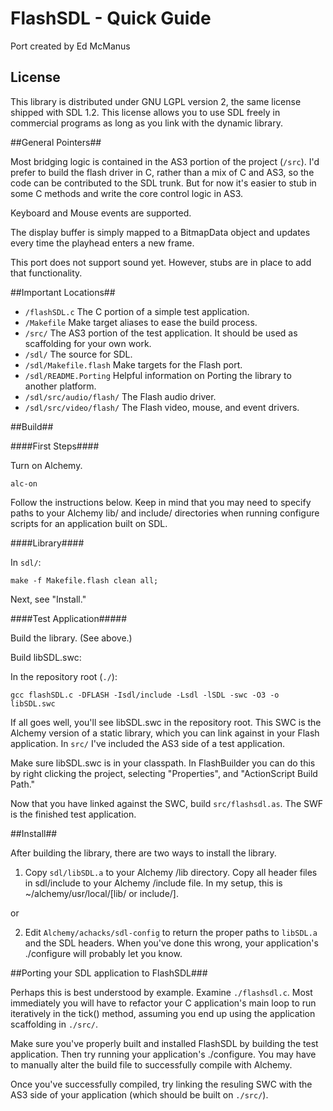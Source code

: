 FlashSDL - Quick Guide
=======================
Port created by Ed McManus


## License ##

This library is distributed under GNU LGPL version 2, the same license shipped with SDL 1.2. This license allows you to use SDL freely in commercial programs as long as you link with the dynamic library.


##General Pointers##

Most bridging logic is contained in the AS3 portion of the project (`/src`). I'd prefer to build the flash driver in C, rather than a mix of C and AS3, so the code can be contributed to the SDL trunk. But for now it's easier to stub in some C methods and write the core control logic in AS3.

Keyboard and Mouse events are supported.

The display buffer is simply mapped to a BitmapData object and updates every time the playhead enters a new frame.

This port does not support sound yet. However, stubs are in place to add that functionality.


##Important Locations##

  - `/flashSDL.c` The C portion of a simple test application.
  - `/Makefile` Make target aliases to ease the build process.
  - `/src/` The AS3 portion of the test application. It should be used as scaffolding for your own work.
  - `/sdl/` The source for SDL.
  - `/sdl/Makefile.flash` Make targets for the Flash port.
  - `/sdl/README.Porting` Helpful information on Porting the library to another platform.
  - `/sdl/src/audio/flash/` The Flash audio driver.
  - `/sdl/src/video/flash/` The Flash video, mouse, and event drivers.


##Build##

####First Steps####

Turn on Alchemy.

`alc-on`

Follow the instructions below. Keep in mind that you may need to specify paths to your Alchemy lib/ and include/ directories when running configure scripts for an application built on SDL.


####Library####

In `sdl/`:

`make -f Makefile.flash clean all;`

Next, see "Install."


####Test Application#####

Build the library. (See above.)

Build libSDL.swc:

In the repository root (`./`):

`gcc flashSDL.c -DFLASH -Isdl/include -Lsdl -lSDL -swc -O3 -o libSDL.swc`

If all goes well, you'll see libSDL.swc in the repository root. This SWC is the Alchemy version of a static library, which you can link against in your Flash application. In `src/` I've included the AS3 side of a test application.

Make sure libSDL.swc is in your classpath. In FlashBuilder you can do this by right clicking the project, selecting "Properties", and "ActionScript Build Path."

Now that you have linked against the SWC, build `src/flashsdl.as`. The SWF is the finished test application.



##Install##

After building the library, there are two ways to install the library.

1) Copy `sdl/libSDL.a` to your Alchemy /lib directory. Copy all header files in sdl/include to your Alchemy /include file. In my setup, this is ~/alchemy/usr/local/[lib/ or include/].

or

2) Edit `Alchemy/achacks/sdl-config` to return the proper paths to `libSDL.a` and the SDL headers. When you've done this wrong, your application's ./configure will probably let you know.


##Porting your SDL application to FlashSDL###

Perhaps this is best understood by example. Examine `./flashsdl.c`. Most immediately you will have to refactor your C application's main loop to run iteratively in the tick() method, assuming you end up using the application scaffolding in `./src/`.

Make sure you've properly built and installed FlashSDL by building the test application. Then try running your application's ./configure. You may have to manually alter the build file to successfully compile with Alchemy.

Once you've successfully compiled, try linking the resuling SWC with the AS3 side of your application (which should be built on `./src/`).
